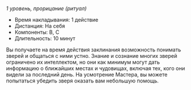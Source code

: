 *1 уровень, прорицание (ритуал)*

- Время накладывания: 1 действие
- Дистанция: На себя
- Компоненты: В, С
- Длительность: 10 минут

Вы получаете на время действия заклинания возможность понимать зверей и общаться с ними устно. Знание и сознание многих зверей ограничено их интеллектом, но они как минимум могут дать информацию о ближайших местах и чудовищах, включая тех, кого они видели за последний день. На усмотрение Мастера, вы можете попытаться убедить зверя оказать вам небольшую помощь.